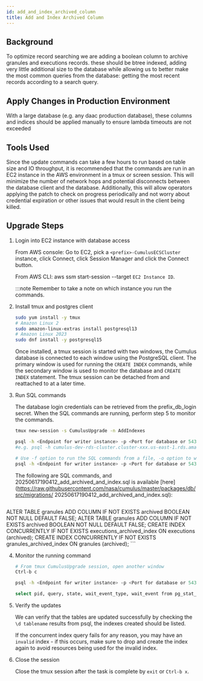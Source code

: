 ```yaml
---
id: add_and_index_archived_column
title: Add and Index Archived Column
---
```


## Background

To optimize record searching we are adding a boolean column to archive granules and executions records. these should be btree indexed, adding very little additional size to the database while allowing us to better make the most common queries from the database: getting the most recent records according to a search query.

## Apply Changes in Production Environment

With a large database (e.g. any daac production database), these columns and indices should be applied manually to ensure lambda timeouts are not exceeded

## Tools Used

Since the update commands can take a few hours to run based on table size and IO throughput, it is recommended that the commands are run in an EC2 instance
in the AWS environment in a tmux or screen session. This will minimize the number of network hops and potential disconnects between the database client
and the database. Additionally, this will allow operators applying the patch to check on progress periodically and not worry about credential expiration or
other issues that would result in the client being killed.


## Upgrade Steps

1. Login into EC2 instance with database access

    From AWS console: Go to EC2, pick a `<prefix>-CumulusECSCluster` instance, click Connect, click Session Manager
    and click the Connect button.

    From AWS CLI: aws ssm start-session --target `EC2 Instance ID`.

    :::note Remember to take a note on which instance you run the commands.

2. Install tmux and postgres client

    ```sh
    sudo yum install -y tmux
    # Amazon Linux 2
    sudo amazon-linux-extras install postgresql13
    # Amazon Linux 2023
    sudo dnf install -y postgresql15
    ```

    Once installed, a tmux session is started with two windows, the Cumulus database is connected to each window
    using the PostgreSQL client. The primary window is used for running the `CREATE INDEX` commands, while the secondary
    window is used to monitor the database and `CREATE INDEX` statement. The tmux session can be detached from and
    reattached to at a later time.

3. Run SQL commands

    The database login credentials can be retrieved from the prefix_db_login secret.
    When the SQL commands are running, perform step 5 to monitor the commands.

    ```sh
    tmux new-session -s CumulusUpgrade -n AddIndexes

    psql -h <Endpoint for writer instance> -p <Port for database or 5432> -d <cumulus database name> -U <database admin user> -W
    #e.g. psql -h cumulus-dev-rds-cluster.cluster-xxx.us-east-1.rds.amazonaws.com -p 5432 -d cumulus_test_db -U cumulus_test -W

    # Use -f option to run the SQL commands from a file, -o option to write output to file
    psql -h <Endpoint for writer instance> -p <Port for database or 5432> -d <cumulus database name> -U <database admin user> -f 20250617190412_add_archived_and_index.sql -W
    ```

    The following are SQL commands, and  20250617190412_add_archived_and_index.sql is available
    [here](https://raw.githubusercontent.com/nasa/cumulus/master/packages/db/src/migrations/ 20250617190412_add_archived_and_index.sql):

    ```sql
ALTER TABLE granules ADD COLUMN IF NOT EXISTS archived BOOLEAN NOT NULL DEFAULT FALSE;
ALTER TABLE granules ADD COLUMN IF NOT EXISTS archived BOOLEAN NOT NULL DEFAULT FALSE;
CREATE INDEX CONCURRENTLY IF NOT EXISTS executions_archived_index ON executions (archived);
CREATE INDEX CONCURRENTLY IF NOT EXISTS granules_archived_index ON granules (archived);
    ```

4. Monitor the running command

    ```sh
    # From tmux CumulusUpgrade session, open another window
    Ctrl-b c

    psql -h <Endpoint for writer instance> -p <Port for database or 5432> -d <cumulus database name> -U <database admin user> -W

    select pid, query, state, wait_event_type, wait_event from pg_stat_activity where state = 'active';
    ```

5. Verify the updates

     We can verify that the tables are updated successfully by checking the `\d tablename` results from psql, the indexes created should be listed.

     If the concurrent index query fails for any reason, you may have an `invalid` index - if this occurs,
     make sure to drop and create the index again to avoid resources being used for the invalid index.

6. Close the session

    Close the tmux session after the task is complete by `exit` or `Ctrl-b x`.
